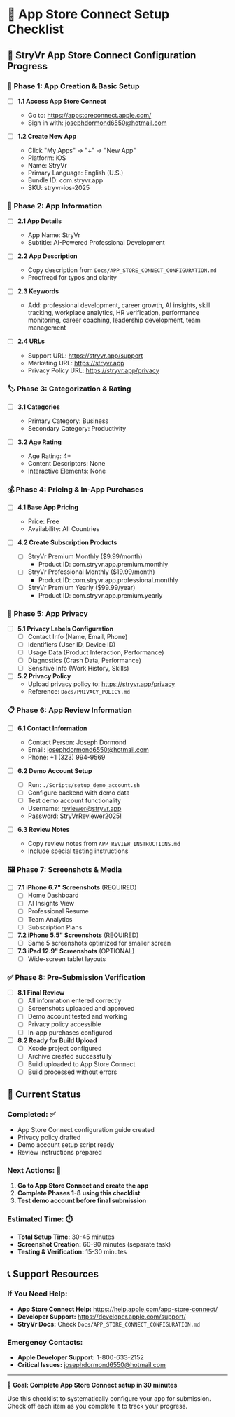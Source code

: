 # 🍎 App Store Connect Setup Checklist

## 🎯 **StryVr App Store Connect Configuration Progress**

### **📱 Phase 1: App Creation & Basic Setup**

- [ ] **1.1 Access App Store Connect**
  - Go to: https://appstoreconnect.apple.com/
  - Sign in with: josephdormond6550@hotmail.com
  
- [ ] **1.2 Create New App**
  - Click "My Apps" → "+" → "New App"
  - Platform: iOS
  - Name: StryVr
  - Primary Language: English (U.S.)
  - Bundle ID: com.stryvr.app
  - SKU: stryvr-ios-2025

### **📝 Phase 2: App Information**

- [ ] **2.1 App Details**
  - App Name: StryVr
  - Subtitle: AI-Powered Professional Development
  
- [ ] **2.2 App Description**
  - Copy description from `Docs/APP_STORE_CONNECT_CONFIGURATION.md`
  - Proofread for typos and clarity
  
- [ ] **2.3 Keywords**
  - Add: professional development, career growth, AI insights, skill tracking, workplace analytics, HR verification, performance monitoring, career coaching, leadership development, team management
  
- [ ] **2.4 URLs**
  - Support URL: https://stryvr.app/support
  - Marketing URL: https://stryvr.app
  - Privacy Policy URL: https://stryvr.app/privacy

### **🏷️ Phase 3: Categorization & Rating**

- [ ] **3.1 Categories**
  - Primary Category: Business
  - Secondary Category: Productivity
  
- [ ] **3.2 Age Rating**
  - Age Rating: 4+
  - Content Descriptors: None
  - Interactive Elements: None

### **💰 Phase 4: Pricing & In-App Purchases**

- [ ] **4.1 Base App Pricing**
  - Price: Free
  - Availability: All Countries
  
- [ ] **4.2 Create Subscription Products**
  - [ ] StryVr Premium Monthly ($9.99/month)
    - Product ID: com.stryvr.app.premium.monthly
  - [ ] StryVr Professional Monthly ($19.99/month)
    - Product ID: com.stryvr.app.professional.monthly
  - [ ] StryVr Premium Yearly ($99.99/year)
    - Product ID: com.stryvr.app.premium.yearly

### **🔐 Phase 5: App Privacy**

- [ ] **5.1 Privacy Labels Configuration**
  - [ ] Contact Info (Name, Email, Phone)
  - [ ] Identifiers (User ID, Device ID)
  - [ ] Usage Data (Product Interaction, Performance)
  - [ ] Diagnostics (Crash Data, Performance)
  - [ ] Sensitive Info (Work History, Skills)
  
- [ ] **5.2 Privacy Policy**
  - Upload privacy policy to: https://stryvr.app/privacy
  - Reference: `Docs/PRIVACY_POLICY.md`

### **📋 Phase 6: App Review Information**

- [ ] **6.1 Contact Information**
  - Contact Person: Joseph Dormond
  - Email: josephdormond6550@hotmail.com
  - Phone: +1 (323) 994-9569
  
- [ ] **6.2 Demo Account Setup**
  - [ ] Run: `./Scripts/setup_demo_account.sh`
  - [ ] Configure backend with demo data
  - [ ] Test demo account functionality
  - Username: reviewer@stryvr.app
  - Password: StryVrReviewer2025!
  
- [ ] **6.3 Review Notes**
  - Copy review notes from `APP_REVIEW_INSTRUCTIONS.md`
  - Include special testing instructions

### **🖼️ Phase 7: Screenshots & Media**

- [ ] **7.1 iPhone 6.7" Screenshots** (REQUIRED)
  - [ ] Home Dashboard
  - [ ] AI Insights View
  - [ ] Professional Resume
  - [ ] Team Analytics
  - [ ] Subscription Plans
  
- [ ] **7.2 iPhone 5.5" Screenshots** (REQUIRED)
  - [ ] Same 5 screenshots optimized for smaller screen
  
- [ ] **7.3 iPad 12.9" Screenshots** (OPTIONAL)
  - [ ] Wide-screen tablet layouts

### **✅ Phase 8: Pre-Submission Verification**

- [ ] **8.1 Final Review**
  - [ ] All information entered correctly
  - [ ] Screenshots uploaded and approved
  - [ ] Demo account tested and working
  - [ ] Privacy policy accessible
  - [ ] In-app purchases configured
  
- [ ] **8.2 Ready for Build Upload**
  - [ ] Xcode project configured
  - [ ] Archive created successfully
  - [ ] Build uploaded to App Store Connect
  - [ ] Build processed without errors

## 🚀 **Current Status**

### **Completed:** ✅
- App Store Connect configuration guide created
- Privacy policy drafted
- Demo account setup script ready
- Review instructions prepared

### **Next Actions:** 🎯
1. **Go to App Store Connect and create the app**
2. **Complete Phases 1-8 using this checklist**
3. **Test demo account before final submission**

### **Estimated Time:** ⏱️
- **Total Setup Time:** 30-45 minutes
- **Screenshot Creation:** 60-90 minutes (separate task)
- **Testing & Verification:** 15-30 minutes

## 📞 **Support Resources**

### **If You Need Help:**
- **App Store Connect Help:** https://help.apple.com/app-store-connect/
- **Developer Support:** https://developer.apple.com/support/
- **StryVr Docs:** Check `Docs/APP_STORE_CONNECT_CONFIGURATION.md`

### **Emergency Contacts:**
- **Apple Developer Support:** 1-800-633-2152
- **Critical Issues:** josephdormond6550@hotmail.com

---

**🎯 Goal: Complete App Store Connect setup in 30 minutes**

Use this checklist to systematically configure your app for submission. Check off each item as you complete it to track your progress.
